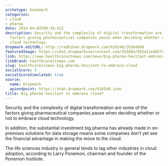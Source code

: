 ```yaml
---
archetype: bookmark
categories:
- cloud
- pharma
date: 2019-04-03T09:34:41Z
description: Security and the complexity of digital transformation are some of the
  factors giving pharmaceutical companies pause when deciding whether or not to embrace
  cloud technology.
dropmark.editURL: http://radhikan.dropmark.com/616548/18364898
featuredImage: https://cdn2.dropmarkusercontent.com/353804/692a11ed82704af5e5c501496a5f6da4ae586797bdd6e4d343b8ccac88290a71/thumbnail/GettyImages-network_0_0_0.jpg?Expires=1557430062&Signature=WSae-T5E6BcEFsIAthDz69c3iY0gtLpwfeXw7jeadXtO9POFDzprEbVP98yG8HZW~bCPLNx-FPAb-rFiG~GaN5rM8Kxd1QuSQxb94ha~MnRpZfwkqizsdbwr4rKHILZDreCh4h7P5lyuCmui9AFBGzphVL1fAua~4BONBvOTePKreQAy87VnzzkozEUBPq4o-DpxpbnN0Z81fE0uwfG-Hot2-CFp60IVTCY54lBMevbRebfKVD~0SWcHVJgZ4FDetWQx3AhuzAQ0azxnbaepTI4wDH8i~o6ErewHgMtYw298DbWsgCOILTUL5iCFTCzuyAy5Dfib05In~55kGyRNEw__&Key-Pair-Id=APKAITQYWVEN757ZA4KQ
link: https://www.healthcareitnews.com/news/big-pharma-hesitant-embrace-cloud
linkBrand: healthcareitnews.com
slug: healthcareitnews-big-pharma-hesitant-to-embrace-cloud
socialScore: 3
socialScoreSimulated: true
source:
  name: Dropmark
  apiendpoint: https://shah.dropmark.com/616548.json
title: Big pharma hesitant to embrace cloud?
---
```

Security and the complexity of digital transformation are some of the factors giving pharmaceutical companies pause when deciding whether or not to embrace cloud technology.

In addition, the substantial investment big pharma has already made in on-premises solutions for data storage means some companies don’t yet see the financial advantage in making the move to the cloud.

The life sciences industry in general tends to lag other industries in cloud adoption, according to Larry Ponemon, chairman and founder of the Ponemon Institute.

